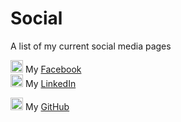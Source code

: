 # Social
A list of my current social media pages

  <img src="https://ellioteserin.github.io/portfolio/assets/logos/facebook.png" alt="drawing" width="20"/> My [Facebook](https://www.facebook.com/elliot.eserin.37)<br/>
  <img src="https://ellioteserin.github.io/portfolio/assets/logos/linkedin.png" alt="drawing" width="20"/> My [LinkedIn](https://www.linkedin.com/in/elliot-eserin-01196719a/)<br/>

  <img src="https://ellioteserin.github.io/portfolio/assets/logos/github.png" alt="drawing" width="20"/> My [GitHub](https://github.com/ElliotEserin)<br/>
